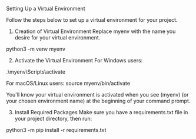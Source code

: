 Setting Up a Virtual Environment

Follow the steps below to set up a virtual environment for your project.

1. Creation of Virtual Environment
Replace myenv with the name you desire for your virtual environment.

python3 -m venv myenv

2. Activate the Virtual Environment
For Windows users:

.\myenv\Scripts\activate

For macOS/Linux users:
source myenv/bin/activate

You'll know your virtual environment is activated when you see (myenv) (or your chosen environment name) at the beginning of your command prompt.

3. Install Required Packages
Make sure you have a requirements.txt file in your project directory, then run:

python3 -m pip install -r requirements.txt